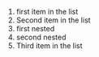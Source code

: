 1. first item in the list
2. Second item in the list
  1. first nested 
  2. second nested
3. Third item in the list
